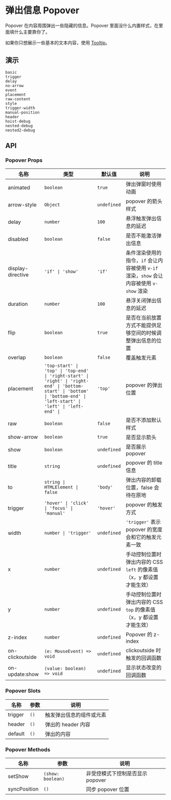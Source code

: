 # 弹出信息 Popover

Popover 在内容周围弹出一些隐藏的信息。Popover 里面没什么内置样式，在里面填什么主要靠你了。

如果你只想展示一些基本的文本内容，使用 [Tooltip](tooltip)。

## 演示

```demo
basic
trigger
delay
no-arrow
event
placement
raw-content
style
trigger-width
manual-position
header
hoist-debug
nested-debug
nested2-debug
```

## API

### Popover Props

| 名称 | 类型 | 默认值 | 说明 |
| --- | --- | --- | --- |
| animated | `boolean` | `true` | 弹出弹窗时使用动画 |
| arrow-style | `Object` | `undefined` | popover 的箭头样式 |
| delay | `number` | `100` | 悬浮触发弹出信息的延迟 |
| disabled | `boolean` | `false` | 是否不能激活弹出信息 |
| display-directive | `'if' \| 'show'` | `'if'` | 条件渲染使用的指令，`if` 会让内容被使用 `v-if` 渲染，`show` 会让内容被使用 `v-show` 渲染 |
| duration | `number` | `100` | 悬浮关闭弹出信息的延迟 |
| flip | `boolean` | `true` | 是否在当前放置方式不能提供足够空间的时候调整弹出信息的位置 |
| overlap | `boolean` | `false` | 覆盖触发元素 |
| placement | `'top-start' \| 'top' \| 'top-end' \| 'right-start' \| 'right' \| 'right-end' \| 'bottom-start' \| 'bottom' \| 'bottom-end' \| 'left-start' \| 'left' \| 'left-end' \| ` | `'top'` | popover 的弹出位置 |
| raw | `boolean` | `false` | 是否不添加默认样式 |
| show-arrow | `boolean` | `true` | 是否显示箭头 |
| show | `boolean` | `undefined` | 是否展示 popover |
| title | `string` | `undefined` | popover 的 title 信息 |
| to | `string \| HTMLElement \| false` | `'body'` | 弹出内容的卸载位置，false 会待在原地 |
| trigger | `'hover' \| 'click' \| 'focus' \| 'manual'` | `'hover'` | popover 的触发方式 |
| width | `number \| 'trigger'` | `undefined` | `'trigger'` 表示 popover 的宽度会和它的触发元素一致 |
| x | `number` | `undefined` | 手动控制位置时弹出内容的 CSS `left` 的像素值（x，y 都设置才能生效） |
| y | `number` | `undefined` | 手动控制位置时弹出内容的 CSS `top` 的像素值（x，y 都设置才能生效） |
| z-index | `number` | `undefined` | Popover 的 z-index |
| on-clickoutside | `(e: MouseEvent) => void` | `undefined` | clickoutside 时触发的回调函数 |
| on-update:show | `(value: boolean) => void` | `undefined` | 显示状态改变的回调函数 |

### Popover Slots

| 名称    | 参数 | 说明                     |
| ------- | ---- | ------------------------ |
| trigger | `()` | 触发弹出信息的组件或元素 |
| header  | `()` | 弹出的 header 内容       |
| default | `()` | 弹出的内容               |

### Popover Methods

| 名称         | 参数              | 说明                             |
| ------------ | ----------------- | -------------------------------- |
| setShow      | `(show: boolean)` | 非受控模式下控制是否显示 popover |
| syncPosition | `()`              | 同步 popover 位置                |
